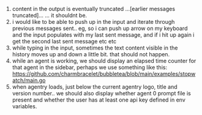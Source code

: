 1. content in the output is eventually truncated ...[earlier messages truncated]... ... it shouldnt be.
2. i would like to be able to push up in the input and iterate through previous messages sent.. eg, so i can push up arrow on my keyboard and the input populates with my last sent message, and if i hit up again i get the second last sent message etc etc
3. while typing in the input, sometimes the text content visible in the history moves up and down a little bit. that should not happen.
4. while an agent is working, we should display an elapsed time counter for that agent in the sidebar, perhaps we use something like this: https://github.com/charmbracelet/bubbletea/blob/main/examples/stopwatch/main.go
5. when agentry loads, just below the current agentry logo, title and version number.. we should also display whether agent 0 prompt file is present and whether the user has at least one api key defined in env variables.